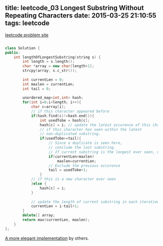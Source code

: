 title: leetcode_03 Longest Substring Without Repeating Characters 
date: 2015-03-25 21:10:55
tags: leetcode
---

[leetcode problem site](https://leetcode.com/problems/longest-substring-without-repeating-characters/)


~~~ C++

class Solution {
public:
    int lengthOfLongestSubstring(string s) {
        int length = s.length();
        char *array = new char[length+1];
        strcpy(array, s.c_str());
        
        int currentLen = 0;
        int maxlen = currentLen;
        int tail = 0;
        
        unordered_map<int,int> hash;
        for(int i=0;i<length; i++){
            char c=array[i];
            // if this character appeared before
            if(hash.find(c)!=hash.end()){
                int usedTobe = hash[c];
                hash[c] = i; // update the latest occurence of this character
                // if this character has seen within the latest 
                // non-duplicated substring.
                if(usedTobe>=tail){
                    // Since a duplicate is seen here, 
                    // conclude the last substring.
                    // If current substring is the longest ever seen, update
                    if(currentLen>maxlen) 
                        maxlen=currentLen;            
                    // Exclude the previous occurence
                    tail = usedTobe+1; 
                }
            // if this is a new character ever seen
            }else {
                hash[c] = i;
            }
            
            // update the length of current substring in each iteration
            currentLen = i-tail+1;
        }
        delete[] array;
        return max(currentLen, maxlen);
    }
};


~~~


[A more elegant implementation](https://leetcode.com/discuss/13336/shortest-o-n-dp-solution-with-explanations)  by others.